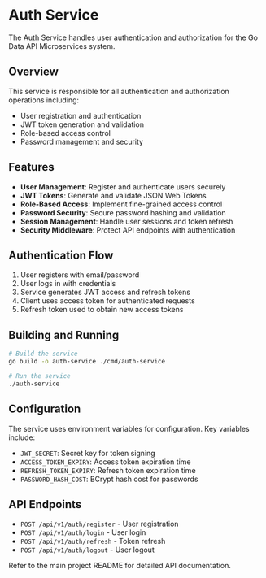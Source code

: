 # Auth Service

The Auth Service handles user authentication and authorization for the Go Data API Microservices system.

## Overview

This service is responsible for all authentication and authorization operations including:

- User registration and authentication
- JWT token generation and validation
- Role-based access control
- Password management and security

## Features

- **User Management**: Register and authenticate users securely
- **JWT Tokens**: Generate and validate JSON Web Tokens
- **Role-Based Access**: Implement fine-grained access control
- **Password Security**: Secure password hashing and validation
- **Session Management**: Handle user sessions and token refresh
- **Security Middleware**: Protect API endpoints with authentication

## Authentication Flow

1. User registers with email/password
2. User logs in with credentials
3. Service generates JWT access and refresh tokens
4. Client uses access token for authenticated requests
5. Refresh token used to obtain new access tokens

## Building and Running

```bash
# Build the service
go build -o auth-service ./cmd/auth-service

# Run the service
./auth-service
```

## Configuration

The service uses environment variables for configuration. Key variables include:

- `JWT_SECRET`: Secret key for token signing
- `ACCESS_TOKEN_EXPIRY`: Access token expiration time
- `REFRESH_TOKEN_EXPIRY`: Refresh token expiration time
- `PASSWORD_HASH_COST`: BCrypt hash cost for passwords

## API Endpoints

- `POST /api/v1/auth/register` - User registration
- `POST /api/v1/auth/login` - User login
- `POST /api/v1/auth/refresh` - Token refresh
- `POST /api/v1/auth/logout` - User logout

Refer to the main project README for detailed API documentation.
